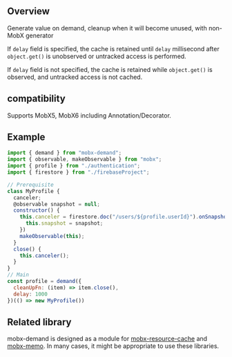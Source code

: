 ## Overview

Generate value on demand, cleanup when it will become unused, with non-MobX generator

If `delay` field is specified, the cache is retained until `delay` millisecond after `object.get()` is unobserved or untracked access is performed.

If `delay` field is not specified, the cache is retained while `object.get()` is observed, and untracked access is not cached.

## compatibility

Supports MobX5, MobX6 including Annotation/Decorator.

## Example

```js
import { demand } from "mobx-demand";
import { observable, makeObservable } from "mobx";
import { profile } from "./authentication";
import { firestore } from "./firebaseProject";

// Prerequisite
class MyProfile {
  canceler;
  @observable snapshot = null;
  constructor() {
    this.canceler = firestore.doc("/users/${profile.userId}").onSnapshot(snapshot => {
      this.snapshot = snapshot;
    })
    makeObservable(this);
  }
  close() {
    this.canceler();
  }
}
// Main
const profile = demand({
  cleanUpFn: (item) => item.close(),
  delay: 1000
})(() => new MyProfile())
```

## Related library

mobx-demand is designed as a module for [mobx-resource-cache](https://github.com/honeysol/mobx-library/tree/develop/packages/mobx-resource-cache) and [mobx-memo](https://github.com/honeysol/mobx-library/tree/develop/packages/mobx-memo). In many cases, it might be appropriate to use these libraries.